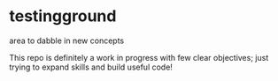# testingground
area to dabble in new concepts

This repo is definitely a work in progress with few clear objectives; just trying to expand skills and build useful code!
